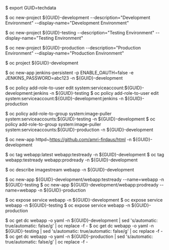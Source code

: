 $ export GUID=techdata

$ oc new-project ${GUID}-development --description="Development Environment" --display-name="Development Environment"

$ oc new-project ${GUID}-testing --description="Testing Environment" --display-name="Testing Environment"

$ oc new-project ${GUID}-production --description="Production Environment" --display-name="Production Environment"

$ oc project ${GUID}-development

$ oc new-app jenkins-persistent -p ENABLE_OAUTH=false -e JENKINS_PASSWORD=abc123 -n ${GUID}-development

$ oc policy add-role-to-user edit system:serviceaccount:${GUID}-development:jenkins -n ${GUID}-testing
$ oc policy add-role-to-user edit system:serviceaccount:${GUID}-development:jenkins -n ${GUID}-production

$ oc policy add-role-to-group system:image-puller system:serviceaccounts:${GUID}-testing -n ${GUID}-development
$ oc policy add-role-to-group system:image-puller system:serviceaccounts:${GUID}-production -n ${GUID}-development

$ oc new-app httpd~https://github.com/amri-firdaus/html -n ${GUID}-development

$ oc tag webapp:latest webapp:testready -n ${GUID}-development
$ oc tag webapp:testready webapp:prodready -n ${GUID}-development

$ oc describe imagestream webapp -n ${GUID}-development

$ oc new-app ${GUID}-development/webapp:testready --name=webapp -n ${GUID}-testing
$ oc new-app ${GUID}-development/webapp:prodready --name=webapp -n ${GUID}-production

$ oc expose service webapp -n ${GUID}-development
$ oc expose service webapp -n ${GUID}-testing
$ oc expose service webapp -n ${GUID}-production

$ oc get dc webapp -o yaml -n ${GUID}-development | sed 's/automatic: true/automatic: false/g' | oc replace -f -
$ oc get dc webapp -o yaml -n ${GUID}-testing | sed 's/automatic: true/automatic: false/g' | oc replace -f -
$ oc get dc webapp -o yaml -n ${GUID}-production | sed 's/automatic: true/automatic: false/g' | oc replace -f -

